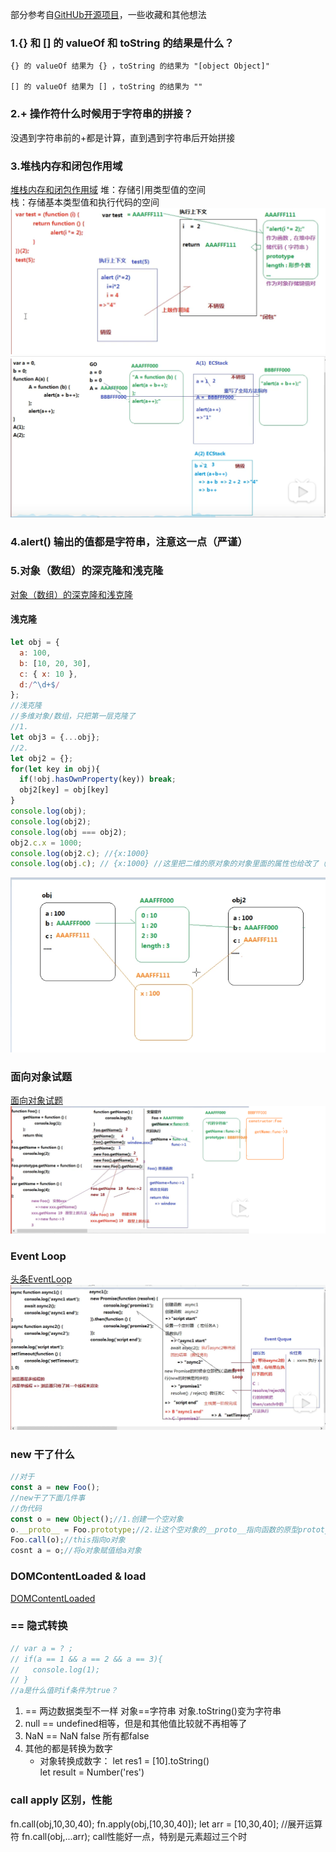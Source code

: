 部分参考自[GitHUb开源项目](https://github.com/CavsZhouyou/Front-End-Interview-Notebook/blob/master/JavaScript/JavaScript.md)，一些收藏和其他想法
### 1.{} 和 [] 的 valueOf 和 toString 的结果是什么？
```
{} 的 valueOf 结果为 {} ，toString 的结果为 "[object Object]"

[] 的 valueOf 结果为 [] ，toString 的结果为 ""
```
### 2.+ 操作符什么时候用于字符串的拼接？
没遇到字符串前的+都是计算，直到遇到字符串后开始拼接

### 3.堆栈内存和闭包作用域  
[堆栈内存和闭包作用域](../BasicJSExercises/语法/堆栈内存和闭包作用域.js)
堆：存储引用类型值的空间  
栈：存储基本类型值和执行代码的空间 
![闭包例题](../assets/img/闭包.png) 
![闭包函数重写](../assets/img/闭包函数重写.png)

### 4.alert() 输出的值都是字符串，注意这一点（严谨）  

### 5.对象（数组）的深克隆和浅克隆  
[对象（数组）的深克隆和浅克隆](../BasicJSExercises/语法/对象（数组）的深克隆和浅克隆.js)
#### 浅克隆  
```js
let obj = {
  a: 100,
  b: [10, 20, 30],
  c: { x: 10 },
  d:/^\d+$/
};
//浅克隆
//多维对象/数组，只把第一层克隆了
//1.
let obj3 = {...obj};
//2.
let obj2 = {};
for(let key in obj){
  if(!obj.hasOwnProperty(key)) break;
  obj2[key] = obj[key]
}
console.log(obj);
console.log(obj2);
console.log(obj === obj2);
obj2.c.x = 1000;
console.log(obj2.c); //{x:1000}
console.log(obj.c); // {x:1000} //这里把二维的原对象的对象里面的属性也给改了（浅克隆）
```
![浅克隆](../assets/img/浅克隆.png)  

### 面向对象试题  
[面向对象试题](../BasicJSExercises/语法/对象.js)  
![面向对象试题](../assets/img/面向对象试题.png)

### Event Loop  
[头条EventLoop](../BasicJSExercises/语法/EventLoop.js)  
![头条EventLoop](../assets/img/头条EventLoop.png)

### new 干了什么
```js
//对于
const a = new Foo();
//new干了下面几件事
//伪代码
const o = new Object();//1.创建一个空对象
o.__proto__ = Foo.prototype;//2.让这个空对象的__proto__指向函数的原型prototype
Foo.call(o);//this指向o对象
cosnt a = o;//将o对象赋值给a对象
```

###  DOMContentLoaded & load  
[ DOMContentLoaded](http://www.alloyteam.com/2014/03/effect-js-css-and-img-event-of-domcontentloaded/)

### == 隐式转换    
```js
// var a = ? ;
// if(a == 1 && a == 2 && a == 3){
//   console.log(1);
// }
//a是什么值时if条件为true？
```
1. == 两边数据类型不一样
   对象==字符串 对象.toString()变为字符串  
2. null == undefined相等，但是和其他值比较就不再相等了
3. NaN == NaN false 所有都false
4. 其他的都是转换为数字
   - 对象转换成数字：
     let res1 = [10].toString()  
     let result = Number('res')

### call apply 区别，性能
fn.call(obj,10,30,40);
fn.apply(obj,[10,30,40]);
let arr = [10,30,40];
//展开运算符
fn.call(obj,...arr);
call性能好一点，特别是元素超过三个时




  





